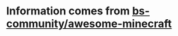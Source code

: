 # Information comes from [bs-community/awesome-minecraft](https://github.com/bs-community/awesome-minecraft)

